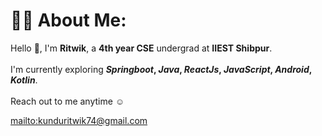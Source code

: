 # 🧑‍🎓 About Me:
Hello 👋, I'm <b>Ritwik</b>, a <b>4th year CSE</b> undergrad at <b>IIEST Shibpur</b>.
<br><br>I'm currently exploring <b><i>Springboot</i>, <i>Java</i>, <i>ReactJs</i>, <i>JavaScript</i>, <i>Android</i>, <i>Kotlin</i></b>.
<br><br>
Reach out to me anytime ☺️

<mailto:kunduritwik74@gmail.com>
